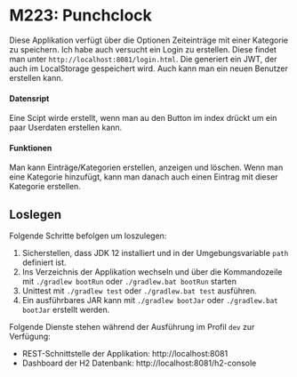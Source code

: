 # M223: Punchclock
Diese Applikation verfügt über die Optionen Zeiteinträge mit einer Kategorie zu speichern. Ich habe auch versucht ein Login zu erstellen. 
Diese findet man unter `http://localhost:8081/login.html`. 
Die generiert ein JWT, der auch im LocalStorage gespeichert wird. Auch kann man ein neuen Benutzer erstellen kann.

#### Datensript

Eine Scipt wirde erstellt, wenn man au den Button im index drückt um ein paar Userdaten erstellen kann.

#### Funktionen

Man kann Einträge/Kategorien erstellen, anzeigen und löschen. 
Wenn man eine Kategorie hinzufügt, kann man danach auch einen Eintrag mit dieser Kategorie erstellen.

## Loslegen
Folgende Schritte befolgen um loszulegen:
1. Sicherstellen, dass JDK 12 installiert und in der Umgebungsvariable `path` definiert ist.
1. Ins Verzeichnis der Applikation wechseln und über die Kommandozeile mit `./gradlew bootRun` oder `./gradlew.bat bootRun` starten
1. Unittest mit `./gradlew test` oder `./gradlew.bat test` ausführen.
1. Ein ausführbares JAR kann mit `./gradlew bootJar` oder `./gradlew.bat bootJar` erstellt werden.

Folgende Dienste stehen während der Ausführung im Profil `dev` zur Verfügung:
- REST-Schnittstelle der Applikation: http://localhost:8081
- Dashboard der H2 Datenbank: http://localhost:8081/h2-console